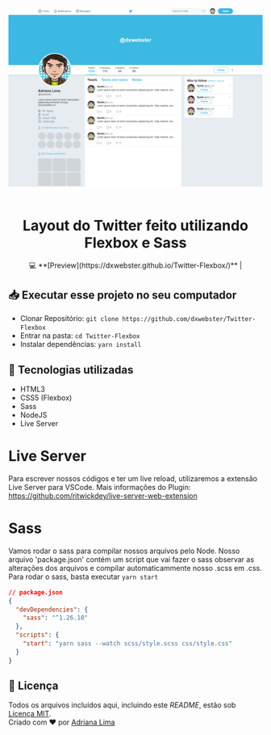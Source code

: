 <p align="center">
  <img src="./readme/Twitter.png"  width="550"/>
  <br><br>
</p>

<h1 align="center">Layout do Twitter feito utilizando Flexbox e Sass</h1> 
<div align="center">
💻 **[Preview](https://dxwebster.github.io/Twitter-Flexbox/)** | 
</div>

## 📥 Executar esse projeto no seu computador

- Clonar Repositório: `git clone https://github.com/dxwebster/Twitter-Flexbox`
- Entrar na pasta: `cd Twitter-Flexbox`
- Instalar dependências: `yarn install`

## 🚀 Tecnologias utilizadas

- HTML3
- CSS5 (Flexbox)
- Sass
- NodeJS
- Live Server

# Live Server

Para escrever nossos códigos e ter um live reload, utilizaremos a extensão Live Server para VSCode.
Mais informações do Plugin: https://github.com/ritwickdey/live-server-web-extension

# Sass

Vamos rodar o sass para compilar nossos arquivos pelo Node. Nosso arquivo 'package.json' contém um script que vai fazer o sass observar as alterações dos arquivos e compilar automaticammente nosso .scss em .css. Para rodar o sass, basta executar `yarn start`

```json
// package.json
{
  "devDependencies": {
    "sass": "^1.26.10"
  },
  "scripts": {
    "start": "yarn sass --watch scss/style.scss css/style.css"
  }
}
```

## 📕 Licença

Todos os arquivos incluídos aqui, incluindo este _README_, estão sob [Licença MIT](./LICENSE).<br>
Criado com ❤ por [Adriana Lima](https://github.com/dxwebster)

